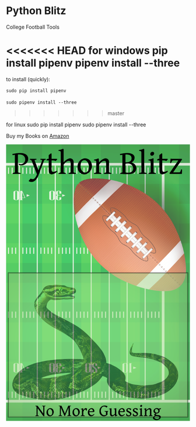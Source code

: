 # Python Blitz
College Football Tools

<<<<<<< HEAD
  for windows
    pip install pipenv
    pipenv install --three
=======
to install (quickly):

    sudo pip install pipenv
  
    sudo pipenv install --three
>>>>>>> master
  
  for linux
    sudo pip install pipenv
    sudo pipenv install --three  

Buy my Books on [Amazon](https://amazon.com/author/smithja)

![](BookCover.png)
